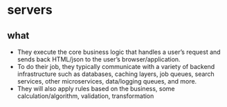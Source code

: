 # servers

## what

- They execute the core business logic that handles a user’s request and sends back HTML/json to the user’s browser/application.
- To do their job, they typically communicate with a variety of backend infrastructure such as databases, caching layers, job queues, search services, other microservices, data/logging queues, and more.
- They will also apply rules based on the business, some calculation/algorithm, validation, transformation
